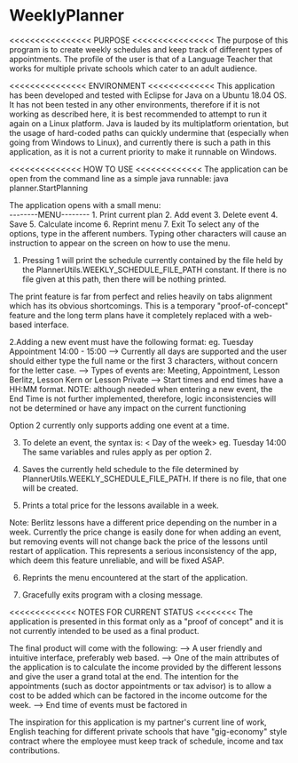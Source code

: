 # WeeklyPlanner
<<<<<<<<<<<<<<<< PURPOSE <<<<<<<<<<<<<<<<
The purpose of this program is to create weekly schedules and keep track of
different types of appointments. The profile of the user is that of a
Language Teacher that works for multiple private schools which cater to
an adult audience.

<<<<<<<<<<<<<<< ENVIRONMENT <<<<<<<<<<<<<
This application has been developed and tested with Eclipse for Java on a Ubuntu 18.04 OS.
It has not been tested in any other environments, therefore if it is not working as described
here, it is best recommended to attempt to run it again on a Linux platform. Java is lauded
by its multiplatform orientation, but the usage of hard-coded paths can quickly undermine that
(especially when going from Windows to Linux), and currently there is such a path in this
application, as it is not a current priority to make it runnable on Windows.

<<<<<<<<<<<<<< HOW TO USE <<<<<<<<<<<<<
The application can be open from the command line as a simple java runnable:
java planner.StartPlanning

The application opens with a small menu:  
       --------MENU--------
       1. Print current plan
       2. Add event
       3. Delete event
       4. Save
       5. Calculate income
       6. Reprint menu
       7. Exit
To select any of the options, type in the afferent numbers. Typing other characters
will cause an instruction to appear on the screen on how to use the menu.

1. Pressing 1 will print the schedule currently contained by the file held by
the PlannerUtils.WEEKLY_SCHEDULE_FILE_PATH constant. If there is no file
given at this path, then there will be nothing printed.

The print feature is far from perfect and relies heavily on tabs alignment which
has its obvious shortcomings. This is a temporary "proof-of-concept" feature and
the long term plans have it completely replaced with a web-based interface.

2.Adding a new event must have the following format:
<Day of the week> <Type of event> <Start time> <End time>
eg. Tuesday Appointment 14:00 - 15:00
--> Currently all days are supported and the user should either type the full name or
the first 3 characters, without concern for the letter case.
--> Types of events are: Meeting, Appointment, Lesson Berlitz, Lesson Kern or Lesson Private
--> Start times and end times have a HH:MM format. NOTE: although needed when entering a new
event, the End Time is not further implemented, therefore, logic inconsistencies will not
be determined or have any impact on the current functioning

Option 2 currently only supports adding one event at a time.

3. To delete an event, the syntax is:
< Day of the week> <Start time>
eg. Tuesday 14:00
The same variables and rules apply as per option 2.

4. Saves the currently held schedule to the file determined by
PlannerUtils.WEEKLY_SCHEDULE_FILE_PATH. If there is no file, that one will be created.

5. Prints a total price for the lessons available in a  week.

Note: Berlitz lessons have a different price depending on the number in a week. Currently
the price change is easily done for when adding an event, but removing events will
not change back the price of the lessons until restart of application. This represents
a serious inconsistency of the app, which deem this feature unreliable, and will be fixed ASAP.

6. Reprints the menu encountered at the start of the application.

7. Gracefully exits program with a closing message.

<<<<<<<<<<<<< NOTES FOR CURRENT STATUS <<<<<<<<
The application is presented in this format only as a "proof of concept" and it
is not currently intended to be used as a final product.

The final product will come with the following:
--> A user friendly and intuitive interface, preferably web based.
--> One of the main attributes of the application is to calculate the income provided
by the different lessons and give the user a grand total at the end. The intention for the
appointments (such as doctor appointments or tax advisor) is to allow a cost to be added which
can be factored in the income outcome for the week.
--> End time of events must be factored in

The inspiration for this application is my partner's current line of work, English teaching
for different private schools that have "gig-economy" style contract where the employee must
keep track of schedule, income and tax contributions.
